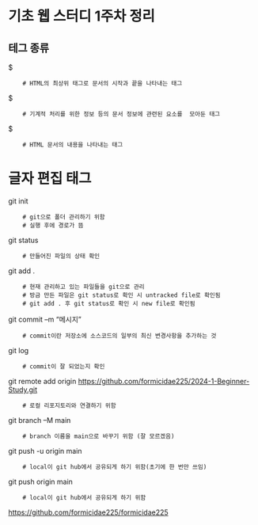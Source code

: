 # 기초 웹 스터디 1주차 정리

## 테그 종류
$ <html></html>

        # HTML의 최상위 태그로 문서의 시작과 끝을 나타내는 태그
$ <head></head>

        # 기계적 처리를 위한 정보 등의 문서 정보에 관련된 요소를  모아둔 태그
$ <body></body>

		# HTML 문서의 내용을 나타내는 태그

# 글자 편집 태그

git init 		<br>

		# git으로 폴더 관리하기 위함
		# 실행 후에 경로가 뜸

git status	<br>

		# 만들어진 파일의 상태 확인

git add .	<br>

		# 현재 관리하고 있는 파일들을 git으로 관리
		# 방금 만든 파일은 git status로 확인 시 untracked file로 확인됨
		# git add . 후 git status로 확인 시 new file로 확인됨

git commit –m “메시지” <br>

		# commit이란 저장소에 소스코드의 일부의 최신 변경사항을 추가하는 것

git log<br>

		# commit이 잘 되었는지 확인


git remote add origin https://github.com/formicidae225/2024-1-Beginner-Study.git<br>

		# 로컬 리포지토리와 연결하기 위함
git branch –M main<br>

		# branch 이름을 main으로 바꾸기 위함 (잘 모르겠음)
git push -u origin main<br>

		# local이 git hub에서 공유되게 하기 위함(초기에 한 번만 쓰임)

git push origin main<br>

		# local이 git hub에서 공유되게 하기 위함

<https://github.com/formicidae225/formicidae225>